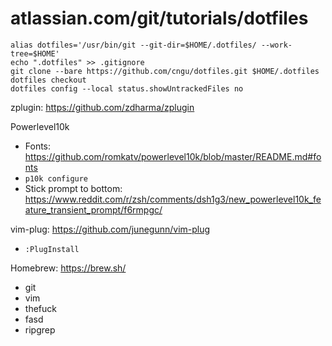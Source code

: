 # atlassian.com/git/tutorials/dotfiles
```
alias dotfiles='/usr/bin/git --git-dir=$HOME/.dotfiles/ --work-tree=$HOME'
echo ".dotfiles" >> .gitignore
git clone --bare https://github.com/cngu/dotfiles.git $HOME/.dotfiles
dotfiles checkout
dotfiles config --local status.showUntrackedFiles no
```

zplugin: https://github.com/zdharma/zplugin

Powerlevel10k
- Fonts: https://github.com/romkatv/powerlevel10k/blob/master/README.md#fonts
- `p10k configure`
- Stick prompt to bottom: https://www.reddit.com/r/zsh/comments/dsh1g3/new_powerlevel10k_feature_transient_prompt/f6rmpgc/

vim-plug: https://github.com/junegunn/vim-plug
- `:PlugInstall`

Homebrew: https://brew.sh/
- git
- vim
- thefuck
- fasd
- ripgrep
